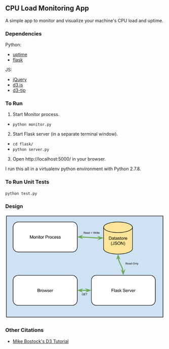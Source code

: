 ## CPU Load Monitoring App

A simple app to monitor and visualize your machine's CPU load and uptime.

### Dependencies
Python:
* [uptime](http://pythonhosted.org//uptime/)
* [flask](http://flask.pocoo.org/docs/0.10/)

JS:
* [jQuery](https://api.jquery.com/)
* [d3.js](d3js.org)
* [d3-tip](https://github.com/Caged/d3-tip/blob/master/examples/bars.html)

### To Run
1. Start Monitor process.
  * `python monitor.py`
2. Start Flask server (in a separate terminal window).
  * `cd flask/`
  * `python server.py`
3. Open http://localhost:5000/ in your browser.

I run this all in a virtualenv python environment with Python 2.7.8.

### To Run Unit Tests
`python test.py`

### Design
![Design](https://raw.githubusercontent.com/domoench/load-monitor/master/flask/static/design.png?token=ACbj6MViB_qLH_KX4qgDV7JfqYQrS1Bhks5UZRISwA%3D%3D)

### Other Citations
* [Mike Bostock's D3 Tutorial](http://bost.ocks.org/mike/bar/3/)
